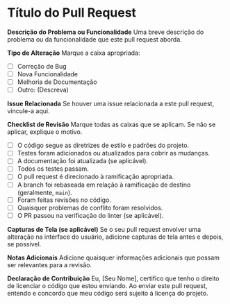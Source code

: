 # Título do Pull Request

**Descrição do Problema ou Funcionalidade**
Uma breve descrição do problema ou da funcionalidade que este pull request aborda.

**Tipo de Alteração**
Marque a caixa apropriada:
- [ ] Correção de Bug
- [ ] Nova Funcionalidade
- [ ] Melhoria de Documentação
- [ ] Outro: (Descreva)

**Issue Relacionada**
Se houver uma issue relacionada a este pull request, vincule-a aqui.

**Checklist de Revisão**
Marque todas as caixas que se aplicam. Se não se aplicar, explique o motivo.

- [ ] O código segue as diretrizes de estilo e padrões do projeto.
- [ ] Testes foram adicionados ou atualizados para cobrir as mudanças.
- [ ] A documentação foi atualizada (se aplicável).
- [ ] Todos os testes passam.
- [ ] O pull request é direcionado à ramificação apropriada.
- [ ] A branch foi rebaseada em relação à ramificação de destino (geralmente, `main`).
- [ ] Foram feitas revisões no código.
- [ ] Quaisquer problemas de conflito foram resolvidos.
- [ ] O PR passou na verificação do linter (se aplicável).

**Capturas de Tela (se aplicável)**
Se o seu pull request envolver uma alteração na interface do usuário, adicione capturas de tela antes e depois, se possível.

**Notas Adicionais**
Adicione quaisquer informações adicionais que possam ser relevantes para a revisão.

**Declaração de Contribuição**
Eu, [Seu Nome], certifico que tenho o direito de licenciar o código que estou enviando. Ao enviar este pull request, entendo e concordo que meu código será sujeito à licença do projeto.
